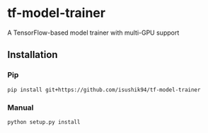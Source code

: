 # tf-model-trainer
A TensorFlow-based model trainer with multi-GPU support


## Installation

### Pip

    pip install git+https://github.com/isushik94/tf-model-trainer


### Manual

    python setup.py install
    